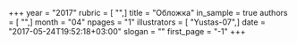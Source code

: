 +++
year = "2017"
rubric = [ "",]
title = "Обложка"
in_sample = true
authors = [ "",]
month = "04"
npages = "1"
illustrators = [ "Yustas-07",]
date = "2017-05-24T19:52:18+03:00"
slogan = ""
first_page = "-1"
+++
